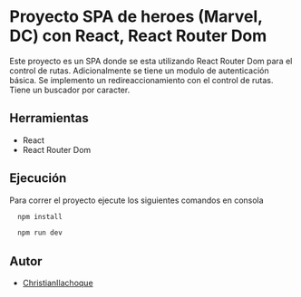 # Proyecto SPA de heroes (Marvel, DC) con React, React Router Dom

Este proyecto es un SPA donde se esta utilizando React Router Dom para el control de rutas.
Adicionalmente se tiene un modulo de autenticación básica.
Se implemento un redireaccionamiento con el control de rutas.
Tiene un buscador por caracter.


## Herramientas

- React
- React Router Dom


## Ejecución

Para correr el proyecto ejecute los siguientes comandos en consola

```bash
  npm install
```

```bash
  npm run dev
```


## Autor

- [ChristianIlachoque](https://www.github.com/ChristianIlachoque)

